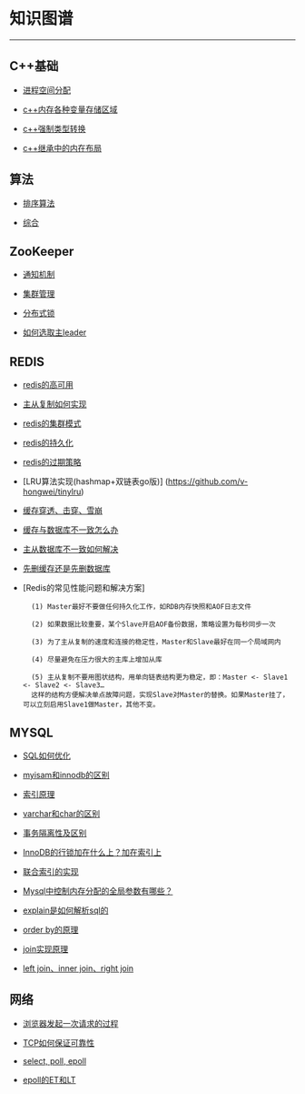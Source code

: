 <h1>知识图谱</h1>

<hr/>

## C++基础

* [进程空间分配](https://www.cnblogs.com/ladawn/p/8449399.html)
    
* [c++内存各种变量存储区域](https://blog.csdn.net/jirryzhang/article/details/79518408)
    
* [c++强制类型转换](http://c.biancheng.net/view/410.html)
    
* [c++继承中的内在布局](https://www.oschina.net/question/565065_72355)

## 算法

* [排序算法](https://www.cnblogs.com/itsharehome/p/11058010.html)

* [综合](https://blog.csdn.net/qiaoer2017/article/details/82715028)

## ZooKeeper

* [通知机制](https://www.cnblogs.com/shamo89/p/9787176.html)
    
* [集群管理](https://blog.csdn.net/leeyisong/article/details/80559505)
    
* [分布式锁](http://www.hollischuang.com/archives/1716)
    
* [如何选取主leader](https://www.jianshu.com/p/fb527a64deee)

## REDIS

* [redis的高可用](https://blog.csdn.net/qq_28410283/article/details/89197156)
    
* [主从复制如何实现](https://blog.csdn.net/sinat_32366329/article/details/81266568)
    
* [redis的集群模式](https://blog.csdn.net/chang384915878/article/details/86749209)
    
* [redis的持久化](http://doc.redisfans.com/topic/persistence.html)
    
* [redis的过期策略](https://blog.csdn.net/qq_29108585/article/details/63251491)
    
* [LRU算法实现(hashmap+双链表go版)] (https://github.com/v-hongwei/tinylru)
    
* [缓存穿透、击穿、雪崩](https://blog.csdn.net/zeb_perfect/article/details/54135506)
    
* [缓存与数据库不一致怎么办](https://blog.csdn.net/z50L2O08e2u4afToR9A/article/details/81024553)
    
* [主从数据库不一致如何解决](https://mp.weixin.qq.com/s?__biz=MjM5ODYxMDA5OQ==&mid=2651961330&idx=1&sn=4bdbada3b26d4fc2fc505f7a0f2ad7c4&chksm=bd2d022e8a5a8b38e59f0dfffba7ca407fe8711644b3794832572dd822c665205bb820cdddf7&scene=21#wechat_redirect)
    
* [先删缓存还是先删数据库](https://mp.weixin.qq.com/s?__biz=MjM5ODYxMDA5OQ==&mid=2651961341&idx=1&sn=e27916b8e96bd771c72c055f1f53e5be&chksm=bd2d02218a5a8b37ecffd78d20b65501645ac07c7ba2eb65b7e501a3eb9de023febe63bfdb36&scene=21#wechat_redirect)
    
* [Redis的常见性能问题和解决方案]
    
        (1) Master最好不要做任何持久化工作，如RDB内存快照和AOF日志文件
    
        (2) 如果数据比较重要，某个Slave开启AOF备份数据，策略设置为每秒同步一次
    
        (3) 为了主从复制的速度和连接的稳定性，Master和Slave最好在同一个局域网内

        (4) 尽量避免在压力很大的主库上增加从库
    
        (5) 主从复制不要用图状结构，用单向链表结构更为稳定，即：Master <- Slave1 <- Slave2 <- Slave3…
        这样的结构方便解决单点故障问题，实现Slave对Master的替换。如果Master挂了，可以立刻启用Slave1做Master，其他不变。

## MYSQL

* [SQL如何优化](https://vdisk.weibo.com/s/muWOT)
    
* [myisam和innodb的区别](https://blog.csdn.net/xifeijian/article/details/20316775)
    
* [索引原理](https://www.cnblogs.com/serendipity-fly/p/9300360.html)
    
* [varchar和char的区别](https://www.cnblogs.com/webph/p/6679815.html)
    
* [事务隔离性及区别](https://blog.csdn.net/qq_33290787/article/details/51924963)
    
* [InnoDB的行锁加在什么上？加在索引上](https://www.jianshu.com/p/c8e01a0c6d82)
    
* [联合索引的实现](https://blog.csdn.net/zgjdzwhy/article/details/84062105)
    
* [Mysql中控制内存分配的全局参数有哪些？](https://blog.csdn.net/miyatang/article/details/54881547)
    
* [explain是如何解析sql的](https://www.linuxidc.com/Linux/2018-08/153354.htm)
    
* [order by的原理](https://www.cnblogs.com/lamp01/p/10770172.html)
    
* [join实现原理](https://www.jianshu.com/p/16ad9669d8a9)
    
* [left join、inner join、right join](https://blog.csdn.net/lp_cq242/article/details/79942457)

## 网络

* [浏览器发起一次请求的过程](https://www.cnblogs.com/xuxinstyle/p/9382506.html)

* [TCP如何保证可靠性](https://www.jianshu.com/p/6aac4b2a9fd7)
    
* [select, poll, epoll](https://www.cnblogs.com/aspirant/p/9166944.html)
    
* [epoll的ET和LT](https://www.jianshu.com/p/d3442ff24ba6)
    
